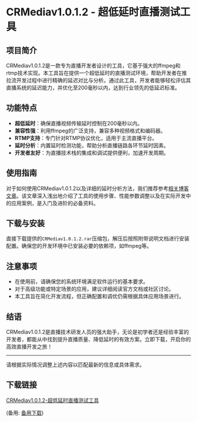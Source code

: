 # CRMediav1.0.1.2 - 超低延时直播测试工具

## 项目简介
CRMediav1.0.1.2是一款专为直播开发者设计的工具，它基于强大的ffmpeg和rtmp技术实现。本工具旨在提供一个超低延时的直播测试环境，帮助开发者在推拉流开发过程中进行精确的延迟对比与分析。通过此工具，开发者能够轻松评估其直播系统的延迟能力，并优化至200毫秒以内，达到行业领先的低延迟标准。

## 功能特点
- **超低延时**：确保直播视频传输延时控制在200毫秒以内。
- **兼容性强**：利用ffmpeg的广泛支持，兼容多种视频格式和编码器。
- **RTMP支持**：专门针对RTMP协议优化，适用于主流直播平台。
- **延时分析**：内置延时检测功能，帮助分析直播链路各环节延时因素。
- **开发者友好**：为直播技术栈的集成和调试提供便利，加速开发周期。

## 使用指南
对于如何使用CRMediav1.0.1.2以及详细的延时分析方法，我们推荐参考[相关博客文章](https://blog.csdn.net/ye568974617/article/details/117883494)。该文章深入浅出地介绍了工具的使用步骤、性能参数调整以及在实际开发中的应用案例，是入门及进阶的必备资料。

## 下载与安装
直接下载提供的`CRMediav1.0.1.2.rar`压缩包，解压后按照附带说明文档进行安装配置。确保您的开发环境中已安装必要的依赖项，如ffmpeg等。

## 注意事项
- 在使用前，请确保您的系统环境满足软件运行的基本要求。
- 对于高级功能或特定场景的应用，建议详细阅读官方文档或社区讨论。
- 本工具旨在简化开发流程，但正确配置和调优仍需根据具体应用场景进行。

## 结语
CRMediav1.0.1.2是直播技术研发人员的强大助手，无论是初学者还是经验丰富的开发者，都能从中找到提升直播质量、降低延时的有效方案。立即下载，开启你的高效直播开发之旅！

---

请根据实际情况调整上述内容以匹配最新的信息或具体需求。

## 下载链接
[CRMediav1.0.1.2-超低延时直播测试工具](https://pan.quark.cn/s/dcf4e8d73053) 

(备用: [备用下载](https://pan.baidu.com/s/1N297fNzf85TyGKu048wegQ?pwd=1234))
